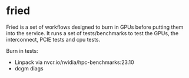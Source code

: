 # fried

Fried is a set of workflows designed to burn in GPUs before putting them into the service. It runs a set of tests/benchmarks to test
the GPUs, the interconnect, PCIE tests and cpu tests. 

Burn in tests:
 - Linpack via nvcr.io/nvidia/hpc-benchmarks:23.10
 - dcgm diags
